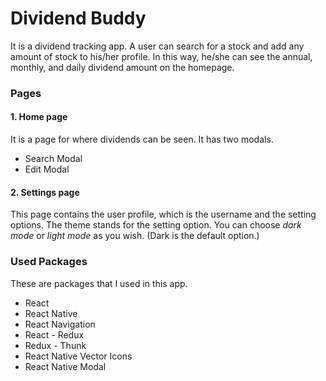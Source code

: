 # Dividend Buddy

It is a dividend tracking app. A user can search for a stock and add any amount of stock to his/her profile. 
In this way, he/she can see the annual, monthly, and daily dividend amount on the homepage.


### Pages

#### 1. Home page

It is a page for where dividends can be seen. It has two modals.

* Search Modal
* Edit Modal

#### 2. Settings page

This page contains the user profile, which is the username and the setting options. The theme stands for the setting option.
You can choose *dark mode* or *light mode* as you wish. (Dark is the default option.)

### Used Packages

These are packages that I used in this app.

 * React
 * React Native
 * React Navigation
 * React - Redux
 * Redux - Thunk
 * React Native Vector Icons
 * React Native Modal
